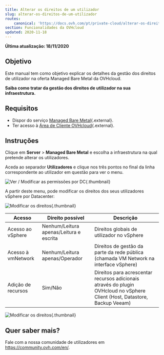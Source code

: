 ```yaml
---
title: Alterar os direitos de um utilizador
slug: alterar-os-direitos-de-um-utilizador
routes:
    canonical: 'https://docs.ovh.com/pt/private-cloud/alterar-os-direitos-de-um-utilizador/'
section: Funcionalidades da OVHcloud
updated: 2020-11-18
---
```


**Última atualização: 18/11/2020**

## Objetivo

Este manual tem como objetivo explicar os detalhes da gestão dos direitos de utilizador na oferta Managed Bare Metal da OVHcloud.

**Saiba como tratar da gestão dos direitos de utilizador na sua infraestrutura.**

## Requisitos

* Dispor do serviço [Managed Bare Metal](https://www.ovhcloud.com/pt/managed-bare-metal/){.external}.
* Ter acesso à [Área de Cliente OVHcloud](https://www.ovh.com/auth/?action=gotomanager&from=https://www.ovh.pt/&ovhSubsidiary=pt){.external}.

## Instruções

Clique em **Server** > **Managed Bare Metal** e escolha a infraestrutura na qual pretende alterar os utilizadores.

Aceda ao separador **Utilizadores** e clique nos três pontos no final da linha correspondente ao utilizador em questão para ver o menu.

![Ver / Modificar as permissões por DC](images/user_rights_1.png){.thumbnail}

A partir deste menu, pode modificar os direitos dos seus utilizadores vSphere por Datacenter:

![Modificar os direitos](images/user_rights_2.png){.thumbnail}

| Acesso  | Direito possível | Descrição |
|---|---|---|
| Acesso ao vSphere | Nenhum/Leitura apenas/Leitura e escrita | Direitos globais de utilizador no vSphere |
| Acesso à vmNetwork | Nenhum/Leitura apenas/Operador | Direitos de gestão da parte da rede pública (chamada VM Network na interface vSphere) |
| Adição de recursos | Sim/Não | Direitos para acrescentar recursos adicionais através do plugin OVHcloud no vSphere Client (Host, Datastore, Backup Veeam) |

![Modificar os direitos](images/user_rights_3.png){.thumbnail}

## Quer saber mais?

Fale com a nossa comunidade de utilizadores em <https://community.ovh.com/en/>.
